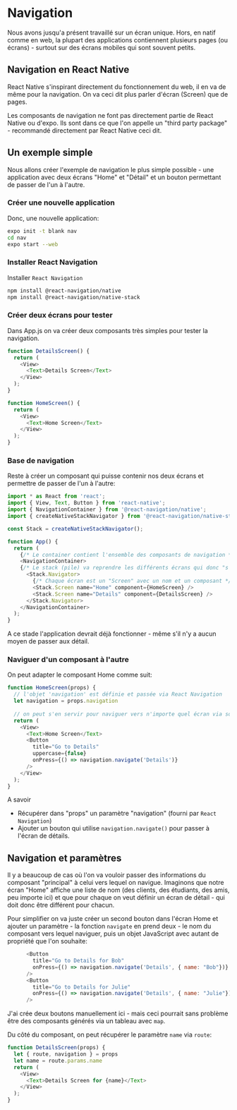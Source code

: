 # Navigation

Nous avons jusqu'a présent travaillé sur un écran unique. Hors, en natif comme en web, la plupart des applications contiennent plusieurs pages (ou écrans) - surtout sur des écrans mobiles qui sont souvent petits.

## Navigation en React Native

React Native s'inspirant directement du fonctionnement du web, il en va de même pour la navigation. On va ceci dit plus parler d'écran (Screen) que de pages.

Les composants de navigation ne font pas directement partie de React Native ou d'expo. Ils sont dans ce que l'on appelle un "third party package" - recommandé directement par React Native ceci dit.

## Un exemple simple

Nous allons créer l'exemple de navigation le plus simple possible - une application avec deux écrans "Home" et "Détail" et un bouton permettant de passer de l'un à l'autre.

### Créer une nouvelle application

Donc, une nouvelle application:

```bash
expo init -t blank nav
cd nav
expo start --web
```
### Installer React Navigation

Installer `React Navigation`

```bash
npm install @react-navigation/native
npm install @react-navigation/native-stack
```

### Créer deux écrans pour tester

Dans App.js on va créer deux composants très simples pour tester la navigation.

```JavaScript
function DetailsScreen() {
  return (
    <View>
      <Text>Details Screen</Text>
    </View>
  );
}

function HomeScreen() {
  return (
    <View>
      <Text>Home Screen</Text>
    </View>
  );
}
```

### Base de navigation

Reste à créer un composant qui puisse contenir nos deux écrans et permettre de passer de l'un à l'autre:

```JavaScript
import * as React from 'react';
import { View, Text, Button } from 'react-native';
import { NavigationContainer } from '@react-navigation/native';
import { createNativeStackNavigator } from '@react-navigation/native-stack';

const Stack = createNativeStackNavigator();

function App() {
  return (
    {/* Le container contient l'ensemble des composants de navigation */}
    <NavigationContainer>
    {/* Le stack (pile) va reprendre les différents écrans qui donc "s'empilent" les uns au dessus des autres */}
      <Stack.Navigator>
        {/* Chaque écran est un "Screen" avec un nom et un composant */}
        <Stack.Screen name="Home" component={HomeScreen} />
        <Stack.Screen name="Details" component={DetailsScreen} />
      </Stack.Navigator>
    </NavigationContainer>
  );
}
```

A ce stade l'application devrait déjà fonctionner - même s'il n'y a aucun moyen de passer aux détail.

### Naviguer d'un composant à l'autre

On peut adapter le composant Home comme suit:

```JavaScript
function HomeScreen(props) {
  // l'objet 'navigation' est définie et passée via React Navigation
  let navigation = props.navigation
  
  // on peut s'en servir pour naviguer vers n'importe quel écran via son "name"
  return (
    <View>
      <Text>Home Screen</Text>
      <Button
        title="Go to Details"
        uppercase={false}
        onPress={() => navigation.navigate('Details')}
      />
    </View>
  );
}
```

A savoir 

- Récupérer dans "props" un paramètre "navigation" (fourni par `React Navigation`)
- Ajouter un bouton qui utilise `navigation.navigate()` pour passer à l'écran de détails. 

## Navigation et paramètres

Il y a beaucoup de cas où l'on va vouloir passer des informations du composant "principal" à celui vers lequel on navigue. Imaginons que notre écran "Home" affiche une liste de nom (des clients, des étudiants, des amis, peu importe ici) et que pour chaque on veut définir un écran de détail - qui doit donc être différent pour chacun.

Pour simplifier on va juste créer un second bouton dans l'écran Home et ajouter un paramètre -  la fonction `navigate` en prend deux - le nom du composant vers lequel naviguer, puis un objet JavaScript avec autant de propriété que l'on souhaite:

```JavaScript
      <Button
        title="Go to Details for Bob"
        onPress={() => navigation.navigate('Details', { name: "Bob"})}
      />
      <Button
        title="Go to Details for Julie"
        onPress={() => navigation.navigate('Details', { name: "Julie"})}
      />
``` 

J'ai crée deux boutons manuellement ici - mais ceci pourrait sans problème être des composants générés via un tableau avec `map`.

Du côté du composant, on peut récupérer le paramètre `name` via `route`:

```JavaScript
function DetailsScreen(props) {
  let { route, navigation } = props
  let name = route.params.name
  return (
    <View>
      <Text>Details Screen for {name}</Text>
    </View>
  );
}
```
